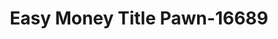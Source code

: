 ---
f_zip-code: 30741
f_state-code: GA
title: Easy Money Title Pawn-16689
f_phone: 423-867-2001
f_city-only: Rossville
f_address: 201 Chickamauga Avenue Rossville
f_location-unique-id: '16689'
slug: easy-money-title-pawn-16689
updated-on: '2024-05-30T13:46:58.046Z'
created-on: '2024-05-30T13:36:59.803Z'
published-on: '2024-05-30T13:54:32.469Z'
f_city-state: cms/city/rossville-ga.md
f_company: cms/company/easy-money-title-pawn.md
f_state: cms/state/georgia.md
layout: '[payday-loan].html'
tags: payday-loan
---